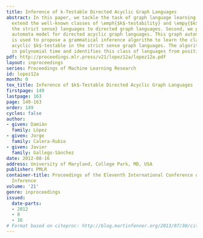 ```yaml
---
title: Inference of k-Testable Directed Acyclic Graph Languages
abstract: In this paper, we tackle the task of graph language learning. We   first
  extend the well-known classes of \emph{$k$-testability} and \empy{$k$-testability in
  the strict sense} languages to directed graph languages. Second, we propose a graph
  automata model for directed acyclic graph languages. This graph automata model
  is used to propose a grammatical inference algorithm to learn the class of directed
  acyclic $k$-testable in the strict sense graph languages. The algorithm runs
  in polynomial time and identifies this class of languages from positive data.
pdf: http://proceedings.mlr.press/v21/lopez12a/lopez12a.pdf
layout: inproceedings
series: Proceedings of Machine Learning Research
id: lopez12a
month: 0
tex_title: Inference of $k$-Testable Directed Acyclic Graph Languages
firstpage: 149
lastpage: 163
page: 149-163
order: 149
cycles: false
author:
- given: Damiàn
  family: Lòpez
- given: Jorge
  family: Calera-Rubio
- given: Javier
  family: Gallego-Sànchez
date: 2012-08-16
address: University of Maryland, College Park, MD, USA
publisher: PMLR
container-title: Proceedings of the Eleventh International Conference on Grammatical
  Inference
volume: '21'
genre: inproceedings
issued:
  date-parts:
  - 2012
  - 8
  - 16
# Format based on citeproc: http://blog.martinfenner.org/2013/07/30/citeproc-yaml-for-bibliographies/
---
```

